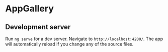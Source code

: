 # AppGallery

## Development server

Run `ng serve` for a dev server. Navigate to `http://localhost:4200/`. The app will automatically reload if you change any of the source files.